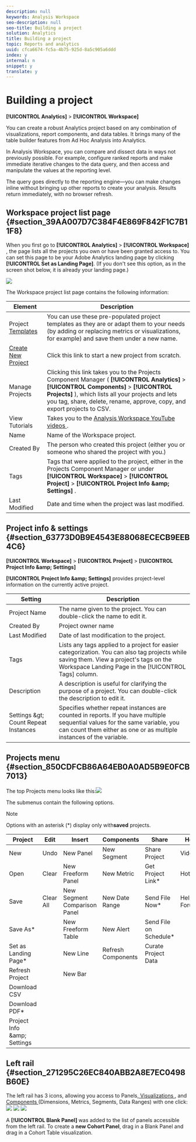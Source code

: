 ```yaml
---
description: null
keywords: Analysis Workspace
seo-description: null
seo-title: Building a project
solution: Analytics
title: Building a project
topic: Reports and analytics
uuid: cfca6674-fc5a-4b75-925d-8a5c905a6ddd
index: y
internal: n
snippet: y
translate: y
---
```


# Building a project

**[!UICONTROL  Analytics]** > **[!UICONTROL  Workspace]** 

You can create a robust Analytics project based on any combination of visualizations, report components, and data tables. It brings many of the table builder features from Ad Hoc Analysis into Analytics. 

In Analysis Workspace, you can compare and dissect data in ways not previously possible. For example, configure ranked reports and make immediate iterative changes to the data query, and then access and manipulate the values at the reporting level. 

The query goes directly to the reporting engine—you can make changes inline without bringing up other reports to create your analysis. Results return immediately, with no browser refresh. 

## Workspace project list page {#section_39AA007D7C384F4E869F842F1C7B11F8}

When you first go to  **[!UICONTROL  Analytics]** > **[!UICONTROL  Workspace]** , the page lists all the projects you own or have been granted access to. You can set this page to be your Adobe Analytics landing page by clicking **[!UICONTROL  Set as Landing Page]**. (If you don't see this option, as in the screen shot below, it is already your landing page.) 

![](assets/sample-project.png) 

The Workspace project list page contains the following information: 

|  Element  | Description  |
|---|---|
|  Project [ Templates ](../../analysis_workspace_bucket/freeform_overview/starter_projects.md#concept_49B9A327C5004DB0A4BE6291435625C5)  | You can use these pre-populated project templates as they are or adapt them to your needs (by adding or replacing metrics or visualizations, for example) and save them under a new name.  |
|  [ Create New Project ](../../analysis_workspace_bucket/freeform_overview/t_freeform_project.md#task_C2C698ACC7954062A28E4784911E6CF2)  | Click this link to start a new project from scratch.  |
|  Manage Projects  | Clicking this link takes you to the Projects Component Manager (  **[!UICONTROL  Analytics]** > **[!UICONTROL  Components]** > **[!UICONTROL  Projects]** ), which lists all your projects and lets you tag, share, delete, rename, approve, copy, and export projects to CSV.  |
|  View Tutorials  | Takes you to the [ Analysis Workspace YouTube videos ](https://www.youtube.com/playlist?list=PL2tCx83mn7GuNnQdYGOtlyCu0V5mEZ8sS).  |
|  Name  | Name of the Workspace project.  |
|  Created By  | The person who created this project (either you or someone who shared the project with you.)  |
|  Tags  | Tags that were applied to the project, either in the Projects Component Manager or under  **[!UICONTROL  Workspace]** > **[!UICONTROL  Project]** > **[!UICONTROL  Project Info &amp;amp; Settings]** .  |
|  Last Modified  | Date and time when the project was last modified.  |


## Project info &amp; settings {#section_63773D0B9E4543E88068ECECB9EEB4C6}

**[!UICONTROL  Workspace]** > **[!UICONTROL  Project]** > **[!UICONTROL  Project Info &amp;amp; Settings]** 

**[!UICONTROL  Project Info &amp;amp; Settings]** provides project-level information on the currently active project. 

|  Setting  | Description  |
|---|---|
|  Project Name  | The name given to the project. You can double-click the name to edit it.  |
|  Created By  | Project owner name  |
|  Last Modified  | Date of last modification to the project.  |
|  Tags  | Lists any tags applied to a project for easier categorization. You can also tag projects while saving them. View a project's tags on the Workspace Landing Page in the [!UICONTROL  Tags] column.  |
|  Description  | A description is useful for clarifying the purpose of a project. You can double-click the description to edit it.  |
|  Settings &amp;gt; Count Repeat Instances  | Specifies whether repeat instances are counted in reports. If you have multiple sequential values for the same variable, you can count them either as one or as multiple instances of the variable.  |


## Projects menu {#section_850CDFCB86A64EB0A0AD5B9E0FCB7013}

The top Projects menu looks like this:![](assets/new-project-menus.png) 

The submenus contain the following options. 

>[!NOTE]
>
>Options with an asterisk (*) display only with**saved** projects. 


|  Project  | Edit  | Insert  | Components  | Share  | Help  |
|---|---|---|---|---|---|
|  New  | Undo  | New Panel  | New Segment  | Share Project  | Videos  |
|  Open  | Clear  | New Freeform Panel  | New Metric  | Get Project Link* | Hotkeys  |
|  Save  | Clear All  | New Segment Comparison Panel  | New Date Range  | Send File Now* | Help Forum  |
|  Save As* |  | New Freeform Table  | New Alert  | Send File on Schedule* |  |
|  Set as Landing Page* |  | New Line  | Refresh Components  | Curate Project Data  |  |
|  Refresh Project  |  | New Bar  |  |  |  |
|  Download CSV  |  |  |  |  |  |
|  Download PDF* |  |  |  |  |  |
|  Project Info &amp;amp; Settings  |  |  |  |  |  |


## Left rail {#section_271295C26EC840ABB2A8E7EC0498B60E}

The left rail has 3 icons, allowing you access to Panels,[ Visualizations ](../../analysis_workspace_bucket/freeform-analysis-visualizations/freeform-analysis-visualizations.md#concept_09242627629147A88A68F1506954C276), and [ Components ](../../analysis_workspace_bucket/analysis-workspace-components/analysis-workspace-components.md#concept_BEBE3A75E072495D9E2F895567BBD462)(Dimensions, Metrics, Segments, Data Ranges) with one click: ![](assets/panels.png)  ![](assets/visualizations.png)  ![](assets/components.png) 

A **[!UICONTROL  Blank Panel]** was added to the list of panels accessible from the left rail. To create a **new Cohort Panel**, drag in a Blank Panel and drag in a Cohort Table visualization. 
